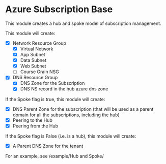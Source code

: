 # Azure Subscription Base
This module creates a hub and spoke model of subscription management.

This module will create:
- [x] Network Resource Group
  - [x] Virtual Network
  - [x] App Subnet
  - [x] Data Subnet
  - [x] Web Subnet
  - [ ] Course Grain NSG
- [x] DNS Resource Group
  - [x] DNS Zone for the Subscription
  - [x] DNS NS record in the hub azure dns zone

If the Spoke flag is true, this module will create:
- [x] DNS Parent Zone for the subscription (that will be used as a parent domain for all the subscriptions, including the hub)
- [x] Peering to the Hub
- [x] Peering from the Hub

If the Spoke flag is False (i.e. is a hub), this module will create:
- [x] A Parent DNS Zone for the tenant

For an example, see /example/Hub and Spoke/